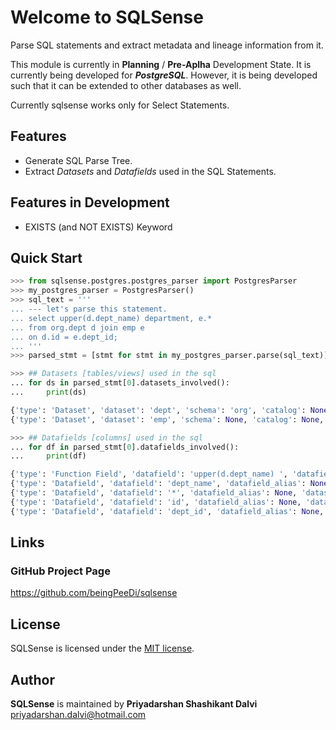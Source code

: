 # Welcome to SQLSense

Parse SQL statements and extract metadata and lineage information from it.

This module is currently in **Planning** / **Pre-Aplha** Development State. It is currently being developed for ***PostgreSQL***. However, it is being developed such that it can be extended to other databases as well.

Currently sqlsense works only for Select Statements.

## Features

* Generate SQL Parse Tree.
* Extract *Datasets* and *Datafields* used in the SQL Statements.

## Features in Development

* EXISTS (and NOT EXISTS) Keyword

## Quick Start

```python
>>> from sqlsense.postgres.postgres_parser import PostgresParser
>>> my_postgres_parser = PostgresParser()
>>> sql_text = '''
... --- let's parse this statement.
... select upper(d.dept_name) department, e.*
... from org.dept d join emp e
... on d.id = e.dept_id;
... '''
>>> parsed_stmt = [stmt for stmt in my_postgres_parser.parse(sql_text)]

>>> ## Datasets [tables/views] used in the sql
... for ds in parsed_stmt[0].datasets_involved():
...     print(ds)

{'type': 'Dataset', 'dataset': 'dept', 'schema': 'org', 'catalog': None, 'alias': 'd', 'rw_ind': 'r', 'defined_at': [TokenGroup:Identifier:org.dept d]}
{'type': 'Dataset', 'dataset': 'emp', 'schema': None, 'catalog': None, 'alias': 'e', 'rw_ind': 'r', 'defined_at': [TokenGroup:Identifier:emp e]}

>>> ## Datafields [columns] used in the sql
... for df in parsed_stmt[0].datafields_involved():
...     print(df)

{'type': 'Function Field', 'datafield': 'upper(d.dept_name) ', 'datafield_alias': 'department', 'dataset': None, 'schema': None, 'catalog': None, 'dataset_type': None, 'dataset_alias': None, 'rw_ind': 'r', 'defined_at': [TokenGroup:Function:upper(d.dept_name) department]}
{'type': 'Datafield', 'datafield': 'dept_name', 'datafield_alias': None, 'dataset': 'dept', 'schema': 'org', 'catalog': None, 'dataset_type': 'Dataset', 'dataset_alias': 'd', 'rw_ind': 'r', 'defined_at': [TokenGroup:Identifier:d.dept_name]}
{'type': 'Datafield', 'datafield': '*', 'datafield_alias': None, 'dataset': 'emp', 'schema': None, 'catalog': None, 'dataset_type': 'Dataset', 'dataset_alias': 'e', 'rw_ind': 'r', 'defined_at': [TokenGroup:Identifier:e.*]}
{'type': 'Datafield', 'datafield': 'id', 'datafield_alias': None, 'dataset': 'dept', 'schema': 'org', 'catalog': None, 'dataset_type': 'Dataset', 'dataset_alias': 'd', 'rw_ind': 'r', 'defined_at': [TokenGroup:Identifier:d.id]}
{'type': 'Datafield', 'datafield': 'dept_id', 'datafield_alias': None, 'dataset': 'emp', 'schema': None, 'catalog': None, 'dataset_type': 'Dataset', 'dataset_alias': 'e', 'rw_ind': 'r', 'defined_at': [TokenGroup:Identifier:e.dept_id]}
```

## Links

### GitHub Project Page

<https://github.com/beingPeeDi/sqlsense>

## License

SQLSense is licensed under the [MIT license](LICENSE.txt).

## Author

**SQLSense** is maintained by **Priyadarshan Shashikant Dalvi** <priyadarshan.dalvi@hotmail.com>
